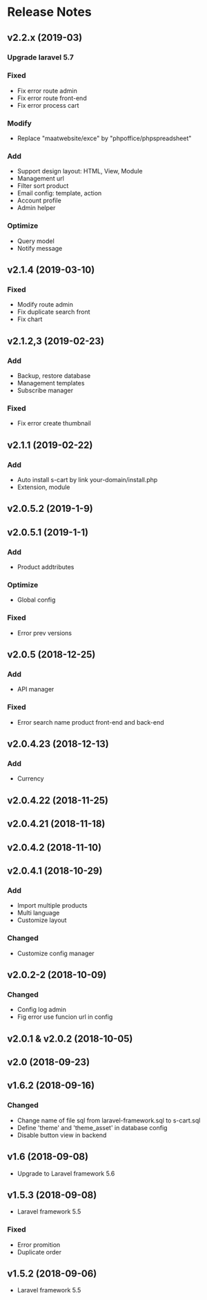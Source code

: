 # Release Notes
## v2.2.x (2019-03)
### Upgrade laravel 5.7
### Fixed
- Fix error route admin
- Fix error route front-end
- Fix error process cart
### Modify
- Replace "maatwebsite/exce" by  "phpoffice/phpspreadsheet"
### Add
- Support design layout: HTML, View, Module
- Management url
- Filter sort product
- Email config: template, action
- Account profile
- Admin helper
### Optimize
- Query model
- Notify message


## v2.1.4 (2019-03-10)
### Fixed
- Modify route admin
- Fix duplicate search front
- Fix chart

## v2.1.2,3 (2019-02-23)
### Add
- Backup, restore database
- Management templates
- Subscribe manager
### Fixed
- Fix error create thumbnail

## v2.1.1 (2019-02-22)
### Add
- Auto install s-cart by link your-domain/install.php
- Extension, module


## v2.0.5.2 (2019-1-9)
## v2.0.5.1 (2019-1-1)
### Add
- Product addtributes
### Optimize
- Global config
### Fixed
- Error prev versions


## v2.0.5 (2018-12-25)
### Add
- API manager
### Fixed
- Error search name product front-end and back-end

## v2.0.4.23 (2018-12-13)
### Add
- Currency


## v2.0.4.22 (2018-11-25)
## v2.0.4.21 (2018-11-18)
## v2.0.4.2 (2018-11-10)
## v2.0.4.1 (2018-10-29)
### Add
- Import multiple products
- Multi language
- Customize layout


### Changed
- Customize config manager


## v2.0.2-2 (2018-10-09)
### Changed
- Config log admin
- Fig error use funcion url in config
## v2.0.1 & v2.0.2 (2018-10-05)

## v2.0 (2018-09-23)

## v1.6.2 (2018-09-16)

### Changed
- Change name of file sql from laravel-framework.sql to s-cart.sql
- Define 'theme' and 'theme_asset' in database config
- Disable button view in backend

## v1.6 (2018-09-08)

- Upgrade to Laravel framework 5.6


## v1.5.3 (2018-09-08)

- Laravel framework 5.5

### Fixed
- Error promition
- Duplicate order

## v1.5.2 (2018-09-06)

- Laravel framework 5.5
